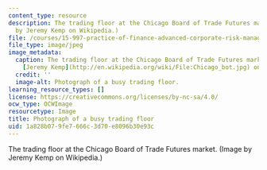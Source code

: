 ```yaml
---
content_type: resource
description: The trading floor at the Chicago Board of Trade Futures market. (Image
  by Jeremy Kemp on Wikipedia.)
file: /courses/15-997-practice-of-finance-advanced-corporate-risk-management-spring-2009/1a828b079fe7666c3d70e8096b30e93c_15-997s09-th.jpg
file_type: image/jpeg
image_metadata:
  caption: The trading floor at the Chicago Board of Trade Futures market. Image by
    [Jeremy Kemp](http://en.wikipedia.org/wiki/File:Chicago_bot.jpg) on Wikipedia.
  credit: ''
  image-alt: Photograph of a busy trading floor.
learning_resource_types: []
license: https://creativecommons.org/licenses/by-nc-sa/4.0/
ocw_type: OCWImage
resourcetype: Image
title: Photograph of a busy trading floor
uid: 1a828b07-9fe7-666c-3d70-e8096b30e93c
---
```

The trading floor at the Chicago Board of Trade Futures market. (Image by Jeremy Kemp on Wikipedia.)